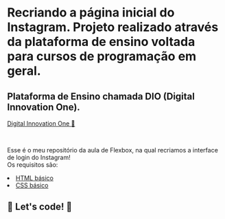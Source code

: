 # Recriando a página inicial do Instagram. Projeto realizado através da plataforma de ensino voltada para cursos de programação em geral.
## Plataforma de Ensino chamada DIO (Digital Innovation One).<br> 

<p <img src="https://github.com/AdennyFernandes/imagens/blob/master/Logo/Logo-Innovation-One-Site.png" width="50" height="50" align="left">
<a href="https://digitalinnovation.one/" target="_blank">Digital Innovation One 🚀</a></p><br>

Esse é o meu repositório da aula de Flexbox, na qual recriamos a interface de login do Instagram!<br>
Os requisitos são:<br>
<li><a href="https://www.w3schools.com/html/" rel="nofollow">HTML básico</a></li>
<li><a href="https://developer.mozilla.org/pt-BR/docs/Web/CSS" rel="nofollow">CSS básico</a></li>

## 🚀 Let's code! 🚀
